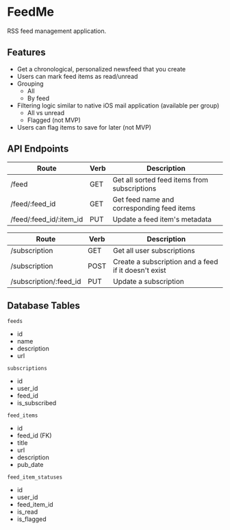 # FeedMe

RSS feed management application.

## Features

- Get a chronological, personalized newsfeed that you create
- Users can mark feed items as read/unread
- Grouping
  - All
  - By feed
- Filtering logic similar to native iOS mail application (available per group)
  - All vs unread
  - Flagged (not MVP)
- Users can flag items to save for later (not MVP)

## API Endpoints

| Route                   | Verb | Description                                  |
| ----------------------- | ---- | -------------------------------------------- |
| /feed                   | GET  | Get all sorted feed items from subscriptions |
| /feed/:feed_id          | GET  | Get feed name and corresponding feed items   |
| /feed/:feed_id/:item_id | PUT  | Update a feed item's metadata                |

| Route                  | Verb | Description                                          |
| ---------------------- | ---- | ---------------------------------------------------- |
| /subscription          | GET  | Get all user subscriptions                           |
| /subscription          | POST | Create a subscription and a feed if it doesn't exist |
| /subscription/:feed_id | PUT  | Update a subscription                                |

## Database Tables

`feeds`

- id
- name
- description
- url

`subscriptions`

- id
- user_id
- feed_id
- is_subscribed

`feed_items`

- id
- feed_id (FK)
- title
- url
- description
- pub_date

`feed_item_statuses`

- id
- user_id
- feed_item_id
- is_read
- is_flagged
